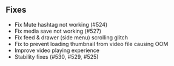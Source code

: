 ## Fixes
- Fix Mute hashtag not working (#524)
- Fix media save not working (#527)
- Fix feed & drawer (side menu) scrolling glitch
- Fix to prevent loading thumbnail from video file causing OOM
- Improve video playing experience
- Stability fixes (#530, #529, #525)